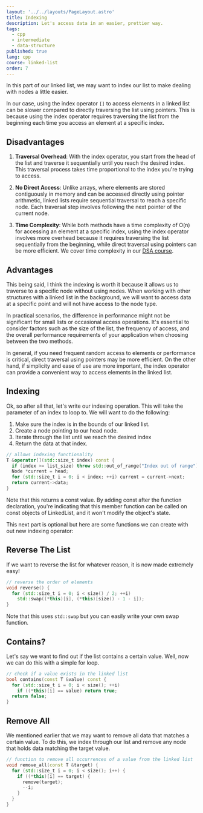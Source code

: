 ```yaml
---
layout: '../../layouts/PageLayout.astro'
title: Indexing
description: Let's access data in an easier, prettier way.
tags:
  - cpp
  - intermediate
  - data-structure
published: true
lang: cpp
course: linked-list
order: 7
---
```


In this part of our linked list, we may want to index our list to make dealing with nodes a little easier.

In our case, using the index operator `[]` to access elements in a linked list can be slower compared to directly traversing the list using pointers. This is because using the index operator requires traversing the list from the beginning each time you access an element at a specific index.

## Disadvantages
1. **Traversal Overhead**: With the index operator, you start from the head of the list and traverse it sequentially until you reach the desired index. This traversal process takes time proportional to the index you're trying to access.

2. **No Direct Access**: Unlike arrays, where elements are stored contiguously in memory and can be accessed directly using pointer arithmetic, linked lists require sequential traversal to reach a specific node. Each traversal step involves following the next pointer of the current node.

3. **Time Complexity**: While both methods have a time complexity of O(n) for accessing an element at a specific index, using the index operator involves more overhead because it requires traversing the list sequentially from the beginning, while direct traversal using pointers can be more efficient. We cover time complexity in our [DSA course](https://codesantacruz.com/courses/cpp/dsa/complexity).

## Advantages
This being said, I think the indexing is worth it because it allows us to traverse to a specific node without using nodes. When working with other structures with a linked list in the background, we will want to access data at a specific point and will not have access to the node type.

In practical scenarios, the difference in performance might not be significant for small lists or occasional access operations. It's essential to consider factors such as the size of the list, the frequency of access, and the overall performance requirements of your application when choosing between the two methods.

In general, if you need frequent random access to elements or performance is critical, direct traversal using pointers may be more efficient. On the other hand, if simplicity and ease of use are more important, the index operator can provide a convenient way to access elements in the linked list.

## Indexing
Ok, so after all that, let's write our indexing operation. This will take the parameter of an index to loop to. We will want to do the following:
1. Make sure the index is in the bounds of our linked list.
2. Create a node pointing to our head node.
3. Iterate through the list until we reach the desired index
4. Return the data at that index.
```cpp
// allows indexing functionality
T &operator[](std::size_t index) const {
  if (index >= list_size) throw std::out_of_range("Index out of range");
  Node *current = head;
  for (std::size_t i = 0; i < index; ++i) current = current->next;
  return current->data;
}
```

Note that this returns a const value. By adding const after the function declaration, you're indicating that this member function can be called on const objects of LinkedList, and it won't modify the object's state.

This next part is optional but here are some functions we can create with out new indexing operator:

## Reverse The List
If we want to reverse the list for whatever reason, it is now made extremely easy!
```cpp
// reverse the order of elements
void reverse() {
  for (std::size_t i = 0; i < size() / 2; ++i)
    std::swap((*this)[i], (*this)[size() - 1 - i]);
}
```
Note that this uses `std::swap` but you can easily write your own swap function.

## Contains?
Let's say we want to find out if the list contains a certain value. Well, now we can do this with a simple for loop.
```cpp
// check if a value exists in the linked list
bool contains(const T &value) const {
  for (std::size_t i = 0; i < size(); ++i)
    if ((*this)[i] == value) return true;
  return false;
}
```

## Remove All
We mentioned earlier that we may want to remove all data that matches a certain value. To do this, we index through our list and remove any node that holds data matching the target value.

```cpp
// function to remove all occurrences of a value from the linked list
void remove_all(const T &target) {
  for (std::size_t i = 0; i < size(); i++) {
    if ((*this)[i] == target) {
      remove(target);
      --i;
    }
  }
}
```